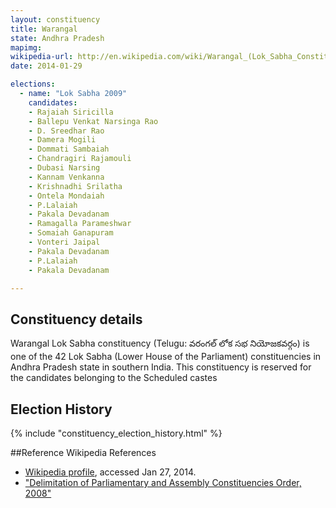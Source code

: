 ```yaml
---
layout: constituency
title: Warangal
state: Andhra Pradesh
mapimg: 
wikipedia-url: http://en.wikipedia.com/wiki/Warangal_(Lok_Sabha_Constituency)
date: 2014-01-29

elections: 
  - name: "Lok Sabha 2009"
    candidates: 
    - Rajaiah Siricilla 
    - Ballepu Venkat Narsinga Rao 
    - D. Sreedhar Rao 
    - Damera Mogili 
    - Dommati Sambaiah 
    - Chandragiri Rajamouli 
    - Dubasi Narsing 
    - Kannam Venkanna 
    - Krishnadhi Srilatha 
    - Ontela Mondaiah 
    - P.Lalaiah 
    - Pakala Devadanam 
    - Ramagalla Parameshwar 
    - Somaiah Ganapuram 
    - Vonteri Jaipal 
    - Pakala Devadanam 
    - P.Lalaiah 
    - Pakala Devadanam 

---
```

## Constituency details
Warangal Lok Sabha constituency (Telugu: వరంగల్ లోక సభ నియోజకవర్గం) is one of the 42 Lok Sabha (Lower House of the Parliament) constituencies in Andhra Pradesh state in southern India. This constituency is reserved for the candidates belonging to the Scheduled castes




## Election History
{% include "constituency_election_history.html" %}

##Reference
Wikipedia References
- [Wikipedia profile]({{page.profile.wikipedia}}), accessed Jan 27, 2014.
- ["Delimitation of Parliamentary and Assembly Constituencies Order, 2008"][wiki1]

[wiki1]: http://eci.nic.in/eci_main/CurrentElections/CONSOLIDATED_ORDER%20_ECI%20.pdf
